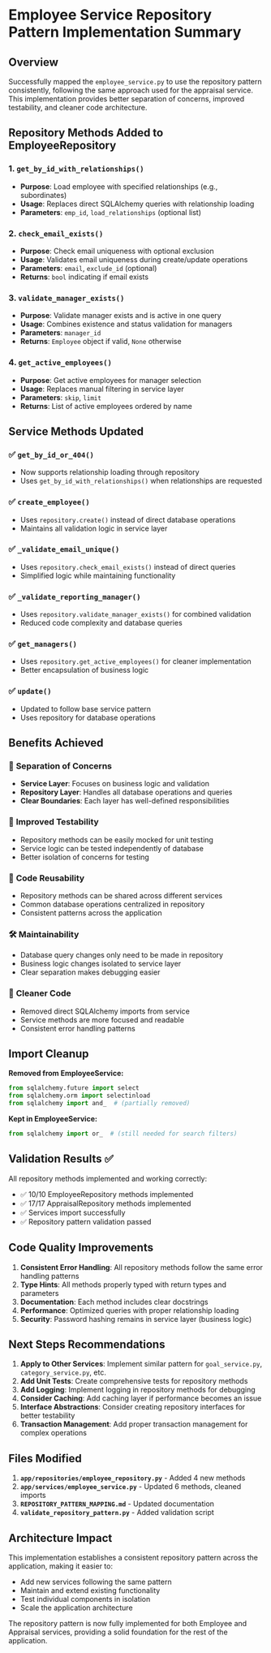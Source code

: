 # Employee Service Repository Pattern Implementation Summary

## Overview

Successfully mapped the `employee_service.py` to use the repository pattern consistently, following the same approach used for the appraisal service. This implementation provides better separation of concerns, improved testability, and cleaner code architecture.

## Repository Methods Added to EmployeeRepository

### 1. `get_by_id_with_relationships()`

- **Purpose**: Load employee with specified relationships (e.g., subordinates)
- **Usage**: Replaces direct SQLAlchemy queries with relationship loading
- **Parameters**: `emp_id`, `load_relationships` (optional list)

### 2. `check_email_exists()`

- **Purpose**: Check email uniqueness with optional exclusion
- **Usage**: Validates email uniqueness during create/update operations
- **Parameters**: `email`, `exclude_id` (optional)
- **Returns**: `bool` indicating if email exists

### 3. `validate_manager_exists()`

- **Purpose**: Validate manager exists and is active in one query
- **Usage**: Combines existence and status validation for managers
- **Parameters**: `manager_id`
- **Returns**: `Employee` object if valid, `None` otherwise

### 4. `get_active_employees()`

- **Purpose**: Get active employees for manager selection
- **Usage**: Replaces manual filtering in service layer
- **Parameters**: `skip`, `limit`
- **Returns**: List of active employees ordered by name

## Service Methods Updated

### ✅ `get_by_id_or_404()`

- Now supports relationship loading through repository
- Uses `get_by_id_with_relationships()` when relationships are requested

### ✅ `create_employee()`

- Uses `repository.create()` instead of direct database operations
- Maintains all validation logic in service layer

### ✅ `_validate_email_unique()`

- Uses `repository.check_email_exists()` instead of direct queries
- Simplified logic while maintaining functionality

### ✅ `_validate_reporting_manager()`

- Uses `repository.validate_manager_exists()` for combined validation
- Reduced code complexity and database queries

### ✅ `get_managers()`

- Uses `repository.get_active_employees()` for cleaner implementation
- Better encapsulation of business logic

### ✅ `update()`

- Updated to follow base service pattern
- Uses repository for database operations

## Benefits Achieved

### 🎯 **Separation of Concerns**

- **Service Layer**: Focuses on business logic and validation
- **Repository Layer**: Handles all database operations and queries
- **Clear Boundaries**: Each layer has well-defined responsibilities

### 🧪 **Improved Testability**

- Repository methods can be easily mocked for unit testing
- Service logic can be tested independently of database
- Better isolation of concerns for testing

### 🔄 **Code Reusability**

- Repository methods can be shared across different services
- Common database operations centralized in repository
- Consistent patterns across the application

### 🛠️ **Maintainability**

- Database query changes only need to be made in repository
- Business logic changes isolated to service layer
- Clear separation makes debugging easier

### 📝 **Cleaner Code**

- Removed direct SQLAlchemy imports from service
- Service methods are more focused and readable
- Consistent error handling patterns

## Import Cleanup

**Removed from EmployeeService:**

```python
from sqlalchemy.future import select
from sqlalchemy.orm import selectinload
from sqlalchemy import and_  # (partially removed)
```

**Kept in EmployeeService:**

```python
from sqlalchemy import or_  # (still needed for search filters)
```

## Validation Results ✅

All repository methods implemented and working correctly:

- ✅ 10/10 EmployeeRepository methods implemented
- ✅ 17/17 AppraisalRepository methods implemented
- ✅ Services import successfully
- ✅ Repository pattern validation passed

## Code Quality Improvements

1. **Consistent Error Handling**: All repository methods follow the same error handling patterns
2. **Type Hints**: All methods properly typed with return types and parameters
3. **Documentation**: Each method includes clear docstrings
4. **Performance**: Optimized queries with proper relationship loading
5. **Security**: Password hashing remains in service layer (business logic)

## Next Steps Recommendations

1. **Apply to Other Services**: Implement similar pattern for `goal_service.py`, `category_service.py`, etc.
2. **Add Unit Tests**: Create comprehensive tests for repository methods
3. **Add Logging**: Implement logging in repository methods for debugging
4. **Consider Caching**: Add caching layer if performance becomes an issue
5. **Interface Abstractions**: Consider creating repository interfaces for better testability
6. **Transaction Management**: Add proper transaction management for complex operations

## Files Modified

1. **`app/repositories/employee_repository.py`** - Added 4 new methods
2. **`app/services/employee_service.py`** - Updated 6 methods, cleaned imports
3. **`REPOSITORY_PATTERN_MAPPING.md`** - Updated documentation
4. **`validate_repository_pattern.py`** - Added validation script

## Architecture Impact

This implementation establishes a consistent repository pattern across the application, making it easier to:

- Add new services following the same pattern
- Maintain and extend existing functionality
- Test individual components in isolation
- Scale the application architecture

The repository pattern is now fully implemented for both Employee and Appraisal services, providing a solid foundation for the rest of the application.
